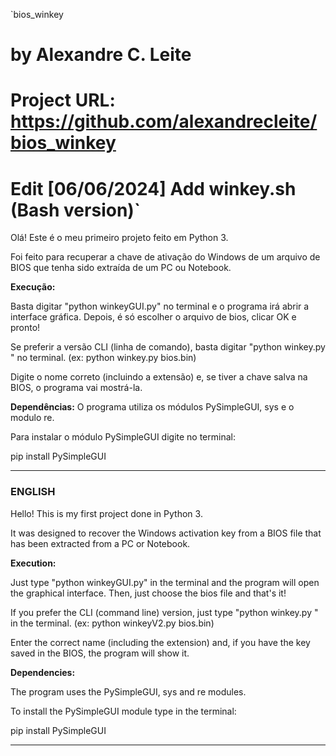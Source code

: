`bios_winkey
# by Alexandre C. Leite
# Project URL: https://github.com/alexandrecleite/bios_winkey
# Edit [06/06/2024] Add winkey.sh (Bash version)`


Olá! Este é o meu primeiro projeto feito em Python 3.

Foi feito para recuperar a chave de ativação do Windows de um arquivo de BIOS que tenha sido extraída de um PC ou Notebook.


**Execução:**

Basta digitar "python winkeyGUI.py" no terminal e o programa irá abrir a interface gráfica. Depois, é só escolher o arquivo de bios, clicar OK e pronto!

Se preferir a versão CLI (linha de comando), basta digitar "python winkey.py <arquivo>" no terminal. (ex: python winkey.py bios.bin)

Digite o nome correto (incluindo a extensão) e, se tiver a chave salva na BIOS, o programa vai mostrá-la.



**Dependências:**
O programa utiliza os módulos PySimpleGUI, sys e o modulo re.

Para instalar o módulo PySimpleGUI digite no terminal:

pip install PySimpleGUI


---


### ENGLISH

Hello! This is my first project done in Python 3.

It was designed to recover the Windows activation key from a BIOS file that has been extracted from a PC or Notebook.


**Execution:**

Just type "python winkeyGUI.py" in the terminal and the program will open the graphical interface. Then, just choose the bios file and that's it!

If you prefer the CLI (command line) version, just type "python winkey.py <file>" in the terminal. (ex: python winkeyV2.py bios.bin)

Enter the correct name (including the extension) and, if you have the key saved in the BIOS, the program will show it.



**Dependencies:**

The program uses the PySimpleGUI, sys and re modules.

To install the PySimpleGUI module type in the terminal:

pip install PySimpleGUI


---

